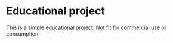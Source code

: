 # Educational project

This is a simple educational project.
Not fit for commercial use or consumption.
